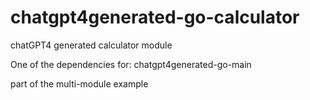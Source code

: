 # chatgpt4generated-go-calculator

chatGPT4 generated calculator module

One of the dependencies for: chatgpt4generated-go-main

part of the multi-module example
